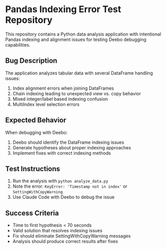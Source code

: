 # Pandas Indexing Error Test Repository

This repository contains a Python data analysis application with intentional Pandas indexing and alignment issues for testing Deebo debugging capabilities.

## Bug Description

The application analyzes tabular data with several DataFrame handling issues:

1. Index alignment errors when joining DataFrames
2. Chain indexing leading to unexpected view vs. copy behavior
3. Mixed integer/label based indexing confusion
4. MultiIndex level selection errors

## Expected Behavior

When debugging with Deebo:
1. Deebo should identify the DataFrame indexing issues
2. Generate hypotheses about proper indexing approaches
3. Implement fixes with correct indexing methods

## Test Instructions

1. Run the analysis with `python analyze_data.py`
2. Note the error: `KeyError: 'Timestamp not in index'` or `SettingWithCopyWarning`
3. Use Claude Code with Deebo to debug the issue

## Success Criteria

- Time to first hypothesis < 70 seconds
- Valid solution that resolves indexing issues
- Fix should eliminate SettingWithCopyWarning messages
- Analysis should produce correct results after fixes